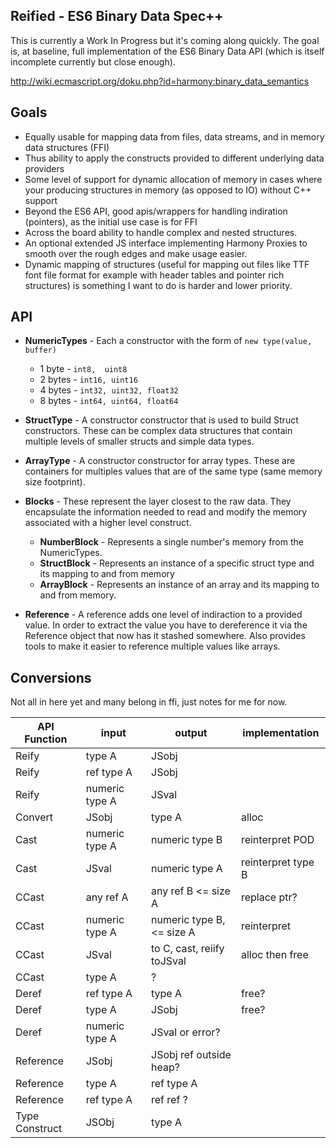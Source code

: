 ## Reified - ES6 Binary Data Spec++

This is currently a Work In Progress but it's coming along quickly. The goal is, at baseline, full implementation of the ES6 Binary Data API (which is itself incomplete currently but close enough).

http://wiki.ecmascript.org/doku.php?id=harmony:binary_data_semantics

## Goals

* Equally usable for mapping data from files, data streams, and in memory data structures (FFI)
* Thus ability to apply the constructs provided to different underlying data providers
* Some level of support for dynamic allocation of memory in cases where your producing structures in memory (as opposed to IO) without C++ support
* Beyond the ES6 API, good apis/wrappers for handling indiration (pointers), as the initial use case is for FFI
* Across the board ability to handle complex and nested structures.
* An optional extended JS interface implementing Harmony Proxies to smooth over the rough edges and make usage easier.
* Dynamic mapping of structures (useful for mapping out files like TTF font file format for example with header tables and pointer rich structures) is something I want to do is harder and lower priority.

## API

* __NumericTypes__ - Each a constructor with the form of `new type(value, buffer)`
  * 1 byte  - `int8,  uint8`
  * 2 bytes - `int16, uint16`
  * 4 bytes - `int32, uint32, float32`
  * 8 bytes - `int64, uint64, float64`

* __StructType__ - A constructor constructor that is used to build Struct constructors. These can be complex data structures that contain multiple levels of smaller structs and simple data types.

* __ArrayType__ - A constructor constructor for array types. These are containers for multiples values that are of the same type (same memory size footprint).

* __Blocks__ - These represent the layer closest to the raw data. They encapsulate the information needed
           to read and modify the memory associated with a higher level construct.
  * __NumberBlock__ - Represents a single number's memory from the NumericTypes.
  * __StructBlock__ - Represents an instance of a specific struct type and its mapping to and from memory
  * __ArrayBlock__ - Represents an instance of an array and its mapping to and from memory.

* __Reference__ - A reference adds one level of indiraction to a provided value. In order to extract the value you have to dereference it via the Reference object that now has it stashed somewhere. Also provides tools to make it easier to reference multiple values like arrays.



## Conversions

Not all in here yet and many belong in ffi, just notes for me for now.


 API Function  | input           | output                      |  implementation
---------------|-----------------|-----------------------------|-----------------------
Reify          |          type A | JSobj                       |                    
Reify          |      ref type A | JSobj                       |                    
Reify          |  numeric type A | JSval                       |                    
Convert        |           JSobj | type A                      |  alloc             
Cast           |  numeric type A | numeric type B              |  reinterpret POD   
Cast           |           JSval | numeric type A              |  reinterpret type B
CCast          |       any ref A | any ref B <= size A         |  replace ptr?      
CCast          |  numeric type A | numeric type B, <= size A   |  reinterpret       
CCast          |           JSval | to C, cast, reiify toJSval  |  alloc then free   
CCast          |          type A | ?                           |                    
Deref          |      ref type A | type A                      |  free?             
Deref          |          type A | JSobj                       |  free?             
Deref          |  numeric type A | JSval or error?             |                    
Reference      |           JSobj | JSobj ref outside heap?     |                    
Reference      |          type A | ref type A                  |                    
Reference      |      ref type A | ref ref ?                   |                    
Type Construct |           JSObj | type A                      |                    